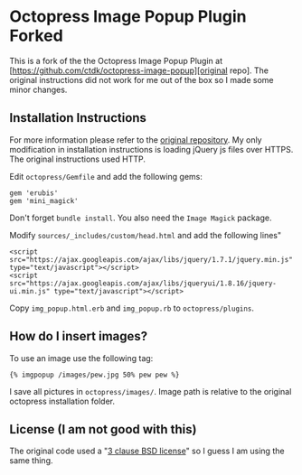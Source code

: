 # Octopress Image Popup Plugin Forked

This is a fork of the the Octopress Image Popup Plugin at [https://github.com/ctdk/octopress-image-popup][original repo]. The original instructions did not work for me out of the box so I made some minor changes.

## Installation Instructions
For more information please refer to the [original repository][original repo]. My only modification in installation instructions is loading jQuery js files over HTTPS. The original instructions used HTTP.

Edit `octopress/Gemfile` and add the following gems:

    gem 'erubis'
    gem 'mini_magick'

Don't forget `bundle install`. You also need the `Image Magick` package.

Modify `sources/_includes/custom/head.html` and add the following lines"

    <script src="https://ajax.googleapis.com/ajax/libs/jquery/1.7.1/jquery.min.js" type="text/javascript"></script>
    <script src="https://ajax.googleapis.com/ajax/libs/jqueryui/1.8.16/jquery-ui.min.js" type="text/javascript"></script>

Copy `img_popup.html.erb` and `img_popup.rb` to `octopress/plugins`.

## How do I insert images?
To use an image use the following tag:

    {% imgpopup /images/pew.jpg 50% pew pew %}

I save all pictures in `octopress/images/`. Image path is relative to the original octopress installation folder.

## License (I am not good with this)  
The original code used a "[3 clause BSD license][bsd3license]" so I guess I am using the same thing.

[bsd3license]: http://opensource.org/licenses/BSD-3-Clause
[original Repo]: https://github.com/ctdk/octopress-image-popup